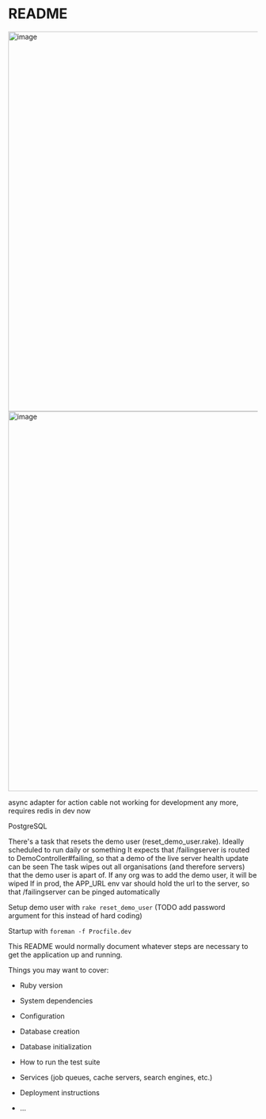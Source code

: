 # README


<img width="768" alt="image" src="https://user-images.githubusercontent.com/18317099/150864973-b6c65a57-7ea4-4fea-9ad3-04c96870cf11.png">
<img width="768" alt="image" src="https://user-images.githubusercontent.com/18317099/150865107-2a4a3d5b-bd25-4676-a98f-4d1938e33ead.png">


async adapter for action cable not working for development any more, requires redis in dev now

PostgreSQL

There's a task that resets the demo user (reset_demo_user.rake). Ideally scheduled to run daily or something
It expects that /failingserver is routed to DemoController#failing, so that a demo of the live server health update can be seen
The task wipes out all organisations (and therefore servers) that the demo user is apart of. If any org was to add the demo user, it will be wiped
If in prod, the APP_URL env var should hold the url to the server, so that /failingserver can be pinged automatically

Setup demo user with ```rake reset_demo_user``` (TODO add password argument for this instead of hard coding)

Startup with ```foreman -f Procfile.dev```

This README would normally document whatever steps are necessary to get the
application up and running.

Things you may want to cover:

* Ruby version

* System dependencies

* Configuration

* Database creation

* Database initialization

* How to run the test suite

* Services (job queues, cache servers, search engines, etc.)

* Deployment instructions

* ...
